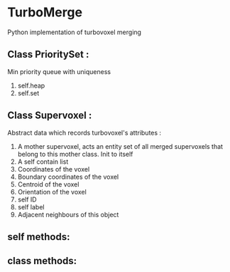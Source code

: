 # TurboMerge
Python implementation of turbovoxel merging 

Class PrioritySet : 
------- 
 Min priority queue with uniqueness
 1. self.heap
 2. self.set
 
Class Supervoxel : 
-----
Abstract data which records turbovoxel's attributes :
1. A mother supervoxel, acts an entity set of all merged supervoxels that belong to this mother class. Init to itself
2. A self contain list
3. Coordinates of the voxel
4. Boundary coordinates of the voxel
5. Centroid of the voxel
6. Orientation of the voxel
7. self ID
8. self label
9. Adjacent neighbours of this object


self methods:
------


class methods:
------
